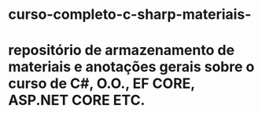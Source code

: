 # curso-completo-c-sharp-materiais-
# repositório de armazenamento de materiais e anotações gerais sobre o curso de C#, O.O., EF CORE, ASP.NET CORE ETC.
